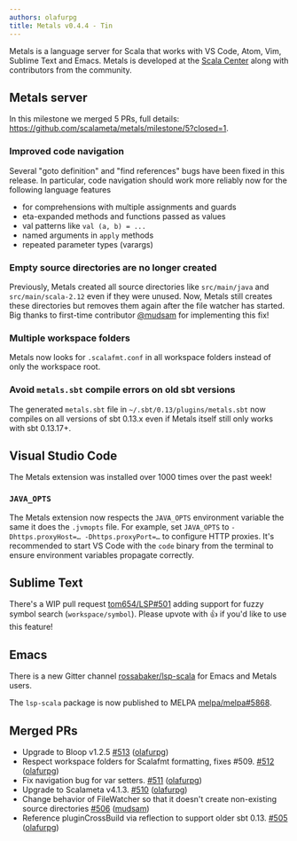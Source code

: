 ```yaml
---
authors: olafurpg
title: Metals v0.4.4 - Tin
---
```


Metals is a language server for Scala that works with VS Code, Atom, Vim,
Sublime Text and Emacs. Metals is developed at the
[Scala Center](https://scala.epfl.ch/) along with contributors from the
community.

<!-- truncate -->

## Metals server

In this milestone we merged 5 PRs, full details:
https://github.com/scalameta/metals/milestone/5?closed=1.

### Improved code navigation

Several "goto definition" and "find references" bugs have been fixed in this
release. In particular, code navigation should work more reliably now for the
following language features

- for comprehensions with multiple assignments and guards
- eta-expanded methods and functions passed as values
- val patterns like `val (a, b) = ...`
- named arguments in `apply` methods
- repeated parameter types (varargs)

### Empty source directories are no longer created

Previously, Metals created all source directories like `src/main/java` and
`src/main/scala-2.12` even if they were unused. Now, Metals still creates these
directories but removes them again after the file watcher has started. Big
thanks to first-time contributor [@mudsam](https://github.com/mudsam) for
implementing this fix!

### Multiple workspace folders

Metals now looks for `.scalafmt.conf` in all workspace folders instead of only
the workspace root.

### Avoid `metals.sbt` compile errors on old sbt versions

The generated `metals.sbt` file in `~/.sbt/0.13/plugins/metals.sbt` now compiles
on all versions of sbt 0.13.x even if Metals itself still only works with sbt
0.13.17+.

## Visual Studio Code

The Metals extension was installed over 1000 times over the past week!

### `JAVA_OPTS`

The Metals extension now respects the `JAVA_OPTS` environment variable the same
it does the `.jvmopts` file. For example, set `JAVA_OPTS` to
`-Dhttps.proxyHost=… -Dhttps.proxyPort=…` to configure HTTP proxies. It's
recommended to start VS Code with the `code` binary from the terminal to ensure
environment variables propagate correctly.

## Sublime Text

There's a WIP pull request
[tom654/LSP#501](https://github.com/tomv564/LSP/pull/501) adding support for
fuzzy symbol search (`workspace/symbol`). Please upvote with 👍 if you'd like to
use this feature!

## Emacs

There is a new Gitter channel
[rossabaker/lsp-scala](https://gitter.im/rossabaker/lsp-scala) for Emacs and
Metals users.

The `lsp-scala` package is now published to MELPA
[melpa/melpa#5868](https://github.com/melpa/melpa/pull/5868).

## Merged PRs

- Upgrade to Bloop v1.2.5 [\#513](https://github.com/scalameta/metals/pull/513)
  ([olafurpg](https://github.com/olafurpg))
- Respect workspace folders for Scalafmt formatting, fixes \#509.
  [\#512](https://github.com/scalameta/metals/pull/512)
  ([olafurpg](https://github.com/olafurpg))
- Fix navigation bug for var setters.
  [\#511](https://github.com/scalameta/metals/pull/511)
  ([olafurpg](https://github.com/olafurpg))
- Upgrade to Scalameta v4.1.3.
  [\#510](https://github.com/scalameta/metals/pull/510)
  ([olafurpg](https://github.com/olafurpg))
- Change behavior of FileWatcher so that it doesn't create non-existing source
  directories [\#506](https://github.com/scalameta/metals/pull/506)
  ([mudsam](https://github.com/mudsam))
- Reference pluginCrossBuild via reflection to support older sbt 0.13.
  [\#505](https://github.com/scalameta/metals/pull/505)
  ([olafurpg](https://github.com/olafurpg))
